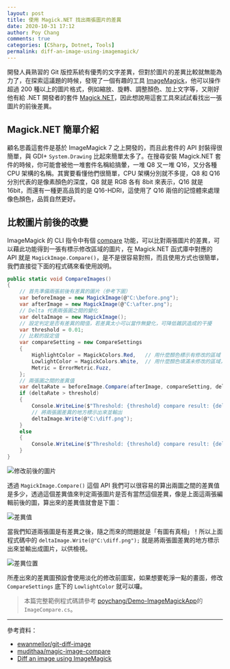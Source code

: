 ```yaml
---
layout: post
title: 使用 Magick.NET 找出兩張圖片的差異
date: 2020-10-31 17:12
author: Poy Chang
comments: true
categories: [CSharp, Dotnet, Tools]
permalink: diff-an-image-using-imagemagick/
---
```


開發人員熟習的 Git 版控系統有優秀的文字差異，但對於圖片的差異比較就無能為力了，在探索這議題的時候，發現了一個有趣的工具 [ImageMagick](https://imagemagick.org/)，他可以操作超過 200 種以上的圖片格式，例如縮放、旋轉、調整顏色、加上文字等，又剛好他有給 .NET 開發者的套件 [Magick.NET](https://github.com/dlemstra/Magick.NET)，因此想說用這套工具來試試看找出一張圖片的前後差異。

## Magick.NET 簡單介紹

顧名思義這套件是基於 ImageMagick 7 之上開發的，而且此套件的 API 封裝得很簡單，與 GDI+ `System.Drawing` 比起來簡單太多了。在搜尋安裝 Magick.NET 套件的時候，你可能會被他一堆套件名稱給搞暈，一堆 Q8 又一堆 Q16，又分各種 CPU 架構的名稱。其實要看懂他們很簡單，CPU 架構分別就不多提，Q8 和 Q16 分別代表的是像素顏色的深度，Q8 就是 RGB 各有 8bit 來表示，Q16 就是 16bit，而還有一種更高品質的是 Q16-HDRI，這使用了 Q16 兩倍的記憶體來處理像色顏色，品質自然更好。

## 比較圖片前後的改變

ImageMagick 的 CLI 指令中有個 [compare](https://imagemagick.org/script/compare.php) 功能，可以比對兩張圖片的差異，可以藉此功能得到一張有標示修改區域的圖片，在 Magick.NET 函式庫中對應的 API 就是 `MagickImage.Compare()`，是不是很容易對照，而且使用方式也很簡單，我們直接從下面的程式碼來看使用說明。

```csharp
public static void CompareImages()
{
    // 首先準備兩張前後有差異的圖片（參考下圖）
    var beforeImage = new MagickImage(@"C:\before.png");
    var afterImage = new MagickImage(@"C:\after.png");
    // Delta 代表兩張圖之間的變化
    var deltaImage = new MagickImage();
    // 設定判定是否有差異的閥值，若差異太小可以當作無變化，可降低雜訊造成的干擾
    var threshold = 0.01;
    // 比較的設定值
    var compareSetting = new CompareSettings
    {
        HighlightColor = MagickColors.Red,   // 用什麼顏色標示有修改的區域
        LowlightColor = MagickColors.White,  // 用什麼顏色填滿未修改的區域，預設會是淡化的修改前圖案
        Metric = ErrorMetric.Fuzz,
    };
    // 兩張圖之間的差異值
    var deltaRate = beforeImage.Compare(afterImage, compareSetting, deltaImage);
    if (deltaRate > threshold)
    {
        Console.WriteLine($"Threshold: {threshold} compare result: {deltaRate} Does not match.");
        // 將兩張圖差異的地方標示出來並輸出
        deltaImage.Write(@"C:\diff.png");
    }
    else
    {
        Console.WriteLine($"Threshold: {threshold} compare result: {deltaRate} Matched.");
    }
}
```

![修改前後的圖片](https://i.imgur.com/Lh7jzuz.png)

透過 `MagickImage.Compare()` 這個 API 我們可以很容易的算出兩圖之間的差異值是多少，透過這個差異值來判定兩張圖片是否有當然這個差異，像是上面這兩張編輯前後的圖，算出來的差異值就會是下圖：

![差異值](https://i.imgur.com/2KhXmx9.png)

當我們知道兩張圖是有差異之後，隨之而來的問題就是「有圖有真相」！所以上面程式碼中的 `deltaImage.Write(@"C:\diff.png");` 就是將兩張圖差異的地方標示出來並輸出成圖片，以供檢視。

![差異位置](https://i.imgur.com/MeZMbsd.png)

所產出來的差異圖預設會使用淡化的修改前圖案，如果想要乾淨一點的畫面，修改 `CompareSettings` 底下的 `LowlightColor` 就可以囉。

>本篇完整範例程式碼請參考 [poychang/Demo-ImageMagickApp](https://github.com/poychang/Demo-ImageMagickApp/blob/main/ImageMagickApp/Samples/ImageCompare.cs)的 `ImageCompare.cs`。

----------

參考資料：

* [ewanmellor/git-diff-image](https://github.com/ewanmellor/git-diff-image)
* [mudithaa/magic-image-compare](https://github.com/mudithaa/magic-image-compare)
* [Diff an image using ImageMagick](https://stackoverflow.com/questions/5132749/diff-an-image-using-imagemagick)
